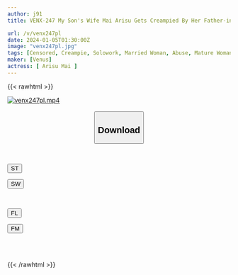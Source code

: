 ```yaml
---
author: j91
title: VENX-247 My Son's Wife Mai Arisu Gets Creampied By Her Father-in-law And Gets The Pleasure Of Knowing Real Sex

url: /v/venx247pl
date: 2024-01-05T01:30:00Z
image: "venx247pl.jpg"
tags: [Censored, Creampie, Solowork, Married Woman, Abuse, Mature Woman, Cuckold	]
maker: [Venus]
actress: [ Arisu Mai ]
---
```



{{< rawhtml >}}

<div class="video" data-videoid="GbwxArm7Rvc11L0">
    <a href="javascript:;">
        <img src="/v/venx247pl/venx247pl.jpg" width="WIDTH" height="HEIGHT" alt="venx247pl.mp4" loading="lazy">
    </a>
</div>

<script type="text/javascript" src="https://j91.asia/asset/on-demand-st.js"></script>

<br>
  <link rel="stylesheet" href="https://j91.asia/asset/bs5.css">
  
  <center>
  <button class="btn btn-primary" type="button" data-bs-toggle="collapse" data-bs-target=".multi-collapse" aria-expanded="false" aria-controls="multiCollapseExample1 multiCollapseExample2"><h2>Download</h2></button></center>
</p>
<div class="row">
  <div class="col">
    <div class="collapse multi-collapse" id="multiCollapseExample1">
      <div class="card card-body">
	      	      <br>
<div class="buttons">  
<p><a href="https://streamtape.to/v/GbwxArm7Rvc11L0" target="_blank"><button class="btn-hover color-3"><i class="fa fa-download"></i> ST</button></a></p>
<p><a href="https://flaswish.com/gxpglzxhyjn4" target="_blank"><button class="btn-hover color-2"><i class="fa fa-download"></i> SW</button></a></p></div>
    </div>
  </div>
</div>
  <div class="col">
    <div class="collapse multi-collapse" id="multiCollapseExample2">
      <div class="card card-body">
	      <br>
<div class="buttons">
<p><a href="javascript:;" target="_blank"><button class="btn-hover color-9"><i class="fa fa-download"></i> FL</button></a></p>
<p><a href="javascript:;" target="_blank"><button class="btn-hover color-8"><i class="fa fa-download"></i> FM</button></a></p></div>
<br><br>
      </div>
    </div>
  </div>
</div>

{{< /rawhtml >}}